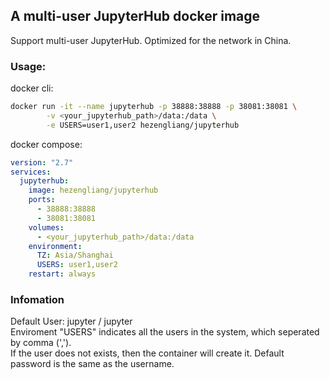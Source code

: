 ## A multi-user JupyterHub docker image
Support multi-user JupyterHub.
Optimized for the network in China.

### Usage:
docker cli:
```bash
docker run -it --name jupyterhub -p 38888:38888 -p 38081:38081 \
        -v <your_jupyterhub_path>/data:/data \
        -e USERS=user1,user2 hezengliang/jupyterhub
```

docker compose:
```yaml
version: "2.7"
services:
  jupyterhub:
    image: hezengliang/jupyterhub
    ports:
      - 38888:38888
      - 38081:38081
    volumes:
      - <your_jupyterhub_path>/data:/data
    environment:
      TZ: Asia/Shanghai
      USERS: user1,user2
    restart: always
```

### Infomation
Default User: jupyter / jupyter  
Enviroment "USERS" indicates all the users in the system, which seperated by comma (',').   
If the user does not exists, then the container will create it. Default password is the same as the username.
